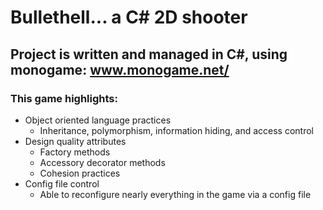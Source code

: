 # Bullethell... a C#  2D shooter
## Project is written and managed in C#, using monogame: www.monogame.net/
### This game highlights:
* Object oriented language practices
  * Inheritance, polymorphism, information hiding, and access control
* Design quality attributes
  * Factory methods
  * Accessory decorator methods
  * Cohesion practices
* Config file control
  * Able to reconfigure nearly everything in the game via a config file
